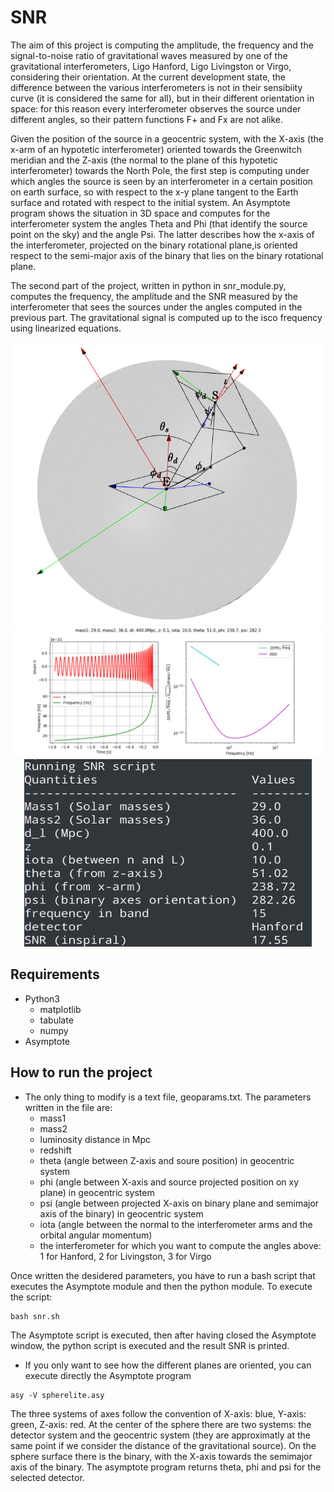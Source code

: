 # SNR
The aim of this project is computing the amplitude, the frequency and the signal-to-noise ratio of gravitational waves measured by one of the gravitational interferometers, Ligo Hanford, Ligo Livingston or Virgo, considering their orientation. At the current development state, the difference between the various interferometers is not in their sensibiity curve (it is considered the same for all), but in their different orientation in space: for this reason every interferometer observes the source under different angles, so their pattern functions F+ and Fx are not alike. 

Given the position of the source in a geocentric system, with the X-axis (the x-arm of an hypotetic interferometer) oriented towards the Greenwitch meridian and the Z-axis (the normal to the plane of this hypotetic interferometer) towards the North Pole, the first step is computing under which angles the source is seen by an interferometer in a certain position on earth surface, so with respect to the x-y plane tangent to the Earth surface and rotated with respect to the initial system. An Asymptote program shows the situation in 3D space and computes for the interferometer system the angles Theta and Phi (that identify the source point on the sky) and the angle Psi. The latter describes how the x-axis of the interferometer, projected on the binary rotational plane,is oriented respect to the semi-major axis of the binary that lies on the binary rotational plane.

The second part of the project, written in python in snr_module.py, computes the frequency, the amplitude and the SNR measured by the interferometer that sees the sources under the angles computed in the previous part. The gravitational signal is computed up to the isco frequency using linearized equations.
<p align="center">
<img src="/images/asy.png">
<img src="/images/gw150914.png">
<img width="460" height="300" src="/images/terminal.png">
</p>

## Requirements
- Python3
	- matplotlib
	- tabulate
	- numpy
- Asymptote

## How to run the project

- The only thing to modify is a text file, geoparams.txt. The parameters written in the file are:
	- mass1
	- mass2
	- luminosity distance in Mpc
	- redshift
	- theta (angle between Z-axis and soure position) in geocentric system
	- phi (angle between X-axis and source projected position on xy plane) in geocentric system
	- psi (angle between projected X-axis on binary plane and semimajor axis of the binary) in geocentric system
	- iota (angle between the normal to the interferometer arms and the orbital angular momentum)
	- the interferometer for which you want to compute the angles above: 1 for Hanford, 2 for Livingston, 3 for Virgo

Once written the desidered parameters, you have to run a bash script that executes the Asymptote module and then the python module.
To execute the script:
```
bash snr.sh
```
The Asymptote script is executed, then after having closed the Asymptote window, the python script is executed and the result SNR is printed.

- If you only want to see how the different planes are oriented, you can execute directly the Asymptote program
```
asy -V spherelite.asy
```
The three systems of axes follow the convention of X-axis: blue, Y-axis: green, Z-axis: red. At the center of the sphere there are two systems: the detector system and the geocentric system (they are approximatly at the same point if we consider the distance of the gravitational source). On the sphere surface there is the binary, with the X-axis towards the semimajor axis of the binary.
The asymptote program returns theta, phi and psi for the selected detector.
